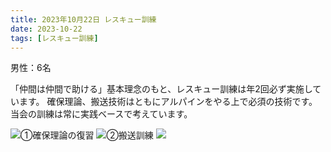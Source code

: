 ```yaml
---
title: 2023年10月22日 レスキュー訓練
date: 2023-10-22
tags: [レスキュー訓練]
---
```


男性：6名

「仲間は仲間で助ける」基本理念のもと、レスキュー訓練は年2回必ず実施しています。
確保理論、搬送技術はともにアルパインをやる上で必須の技術です。
当会の訓練は常に実践ベースで考えています。


![①確保理論の復習](/2023/10/22/20231022/1.jpg)
![②搬送訓練](/2023/10/22/20231022/2.jpg)
![](/2023/10/22/20231022/3.jpg)
